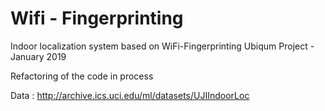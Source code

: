 # Wifi - Fingerprinting

Indoor localization system based on WiFi-Fingerprinting
Ubiqum Project - January 2019

Refactoring of the code in process

Data : http://archive.ics.uci.edu/ml/datasets/UJIIndoorLoc
